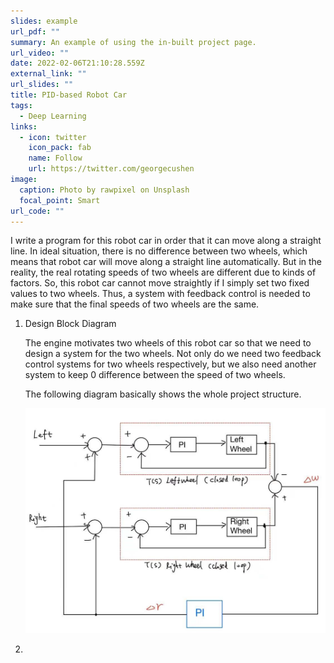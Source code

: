 ```yaml
---
slides: example
url_pdf: ""
summary: An example of using the in-built project page.
url_video: ""
date: 2022-02-06T21:10:28.559Z
external_link: ""
url_slides: ""
title: PID-based Robot Car
tags:
  - Deep Learning
links:
  - icon: twitter
    icon_pack: fab
    name: Follow
    url: https://twitter.com/georgecushen
image:
  caption: Photo by rawpixel on Unsplash
  focal_point: Smart
url_code: ""
---
```

I write a program for this robot car in order that it can move along a straight line. In ideal situation, there is no difference between two wheels, which means that robot car will move along a straight line automatically. But in the reality, the real rotating speeds of two wheels are different due to kinds of factors. So, this robot car cannot move straightly if I simply set two fixed values to two wheels. Thus, a system with feedback control is needed to make sure that the final speeds of two wheels are the same.

1. Design Block Diagram

   The engine motivates two wheels of this robot car so that we need to design a system for the two wheels. Not only do we need two feedback control systems for two wheels respectively, but we also need another system to keep 0 difference between the speed of two wheels.

   The following diagram basically shows the whole project structure.

   ![](1.jpg)
2.